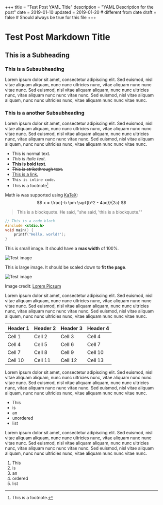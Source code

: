 +++
title = "Test Post YAML Title"
description = "YAML Description for the post"
date = 2019-01-10
updated = 2019-01-20 # different from date
draft = false # Should always be true for this file
+++

# Test Post Markdown Title

## This is a Subheading

### This is a Subsubheading

Lorem ipsum dolor sit amet, consectetur adipiscing elit. Sed euismod, nisl vitae
aliquam aliquam, nunc nunc ultricies nunc, vitae aliquam nunc nunc vitae nunc.
Sed euismod, nisl vitae aliquam aliquam, nunc nunc ultricies nunc, vitae aliquam
nunc nunc vitae nunc. Sed euismod, nisl vitae aliquam aliquam, nunc nunc
ultricies nunc, vitae aliquam nunc nunc vitae nunc.

### This is a another Subsubheading

Lorem ipsum dolor sit amet, consectetur adipiscing elit. Sed euismod, nisl vitae
aliquam aliquam, nunc nunc ultricies nunc, vitae aliquam nunc nunc vitae nunc.
Sed euismod, nisl vitae aliquam aliquam, nunc nunc ultricies nunc, vitae aliquam
nunc nunc vitae nunc. Sed euismod, nisl vitae aliquam aliquam, nunc nunc
ultricies nunc, vitae aliquam nunc nunc vitae nunc.

- This is normal text.
- _This is italic text._
- **This is bold text.**
- ~~This is strikethrough text.~~
- [This is a link.](https://example.com)
- `This is inline code.`
- This is a footnote[^footnote]
<!-- more -->

Math ~~is~~ was supported using [KaTeX](https://katex.org/):
$$ x = \frac{-b \pm \sqrt{b^2 - 4ac}}{2a} $$

> This is a blockquote. He said, "she said, 'this is a blockquote.'"

```c
// This is a code block
#include <stdio.h>
void main() {
    printf("Hello, world!");
}
```

This is small image. It should have a **max width** of 100%.

![Test image](https://picsum.photos/200/100)

This is large image. It should be scaled down to **fit the page**.

![Test image](https://picsum.photos/600/300)

Image credit: [Lorem Picsum](https://picsum.photos/)

Lorem ipsum dolor sit amet, consectetur adipiscing elit. Sed euismod, nisl vitae
aliquam aliquam, nunc nunc ultricies nunc, vitae aliquam nunc nunc vitae nunc.
Sed euismod, nisl vitae aliquam aliquam, nunc nunc ultricies nunc, vitae aliquam
nunc nunc vitae nunc. Sed euismod, nisl vitae aliquam aliquam, nunc nunc
ultricies nunc, vitae aliquam nunc nunc vitae nunc.

| Header 1 | Header 2 | Header 3 | Header 4 |
| -------- | -------- | -------- | -------- |
| Cell 1   | Cell 2   | Cell 3   | Cell 4   |
| Cell 4   | Cell 5   | Cell 6   | Cell 7   |
| Cell 7   | Cell 8   | Cell 9   | Cell 10  |
| Cell 10  | Cell 11  | Cell 12  | Cell 13  |

Lorem ipsum dolor sit amet, consectetur adipiscing elit. Sed euismod, nisl vitae
aliquam aliquam, nunc nunc ultricies nunc, vitae aliquam nunc nunc vitae nunc.
Sed euismod, nisl vitae aliquam aliquam, nunc nunc ultricies nunc, vitae aliquam
nunc nunc vitae nunc. Sed euismod, nisl vitae aliquam aliquam, nunc nunc
ultricies nunc, vitae aliquam nunc nunc vitae nunc.

- This
- is
- an
- unordered
- list

Lorem ipsum dolor sit amet, consectetur adipiscing elit. Sed euismod, nisl vitae
aliquam aliquam, nunc nunc ultricies nunc, vitae aliquam nunc nunc vitae nunc.
Sed euismod, nisl vitae aliquam aliquam, nunc nunc ultricies nunc, vitae aliquam
nunc nunc vitae nunc. Sed euismod, nisl vitae aliquam aliquam, nunc nunc
ultricies nunc, vitae aliquam nunc nunc vitae nunc.

1. This
2. is
3. an
4. ordered
5. list

[^footnote]: This is a footnote.
